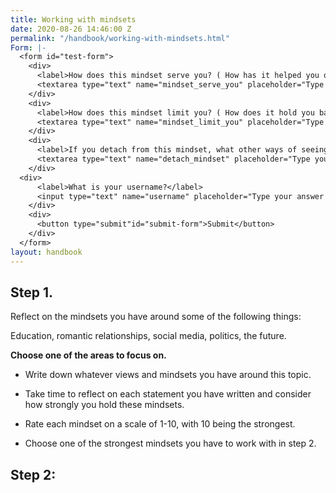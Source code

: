 ```yaml
---
title: Working with mindsets
date: 2020-08-26 14:46:00 Z
permalink: "/handbook/working-with-mindsets.html"
Form: |-
  <form id="test-form">
    <div>
      <label>How does this mindset serve you? ( How has it helped you or provided you with something?)</label>
      <textarea type="text" name="mindset_serve_you" placeholder="Type your answer here"/></textarea>
    </div>
    <div>
      <label>How does this mindset limit you? ( How does it hold you back or prevent you from seeing other perspectives of yourself and others?)</label>
      <textarea type="text" name="mindset_limit_you" placeholder="Type your answer here"/></textarea>
    </div>
    <div>
      <label>If you detach from this mindset, what other ways of seeing yourself and others begin to emerge?</label>
      <textarea type="text" name="detach_mindset" placeholder="Type your answer here"/></textarea>
    </div>
  <div>
      <label>What is your username?</label>
      <input type="text" name="username" placeholder="Type your answer here"/></input>
    </div>
    <div>
      <button type="submit"id="submit-form">Submit</button>
    </div>
  </form>
layout: handbook
---
```


## Step 1.

Reflect on the mindsets you have around some of the following things:

Education, romantic relationships, social media, politics, the future.

**Choose one of the areas to focus on.**

* Write down whatever views and mindsets you have around this topic.

* Take time to reflect on each statement you have written and consider how strongly you hold these mindsets.

* Rate each mindset on a scale of 1-10, with 10 being the strongest.

* Choose one of the strongest mindsets you have to work with in step 2.

## Step 2: